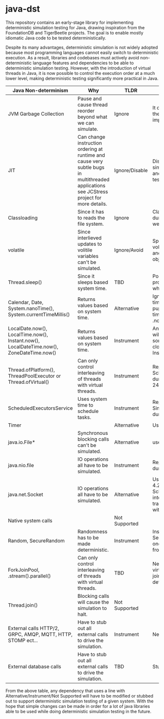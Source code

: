 # java-dst
This repository contains an early-stage library for implementing deterministic simulation testing for Java, drawing inspiration from the FoundationDB and TigerBeetle projects. The goal is to enable mostly idiomatic Java code to be tested deterministically.

Despite its many advantages, deterministic simulation is not widely adopted because most programming languages cannot easily switch to deterministic execution. As a result, libraries and codebases must actively avoid non-deterministic language features and dependencies to be able to deterministic simulation testing. However, with the introduction of virtual threads in Java, it is now possible to control the execution order at a much lower level, making deterministic testing significantly more practical in Java.

| Java Non-determinism| Why                                                                                                                                        | TLDR           | Mitigations                                                                                                                                                        |
| ------------------------------------------------------------------------------------ |--------------------------------------------------------------------------------------------------------------------------------------------|----------------|--------------------------------------------------------------------------------------------------------------------------------------------------------------------|
| JVM Garbage Collection | Pause and cause thread reorder beyond what we can simulate.                                                                                | Ignore         | It doesn't have a huge effect in the future its possible to implement a GC though.                                                                                 |
| JIT  | Can change instruction ordering at runtime and cause very subtle bugs in multithreaded applications see JCStress project for more details. | Ignore/Disable | Disable it or turn it down during simulation if it is causing issues and leave that state space testing to tools like JCStress.                                    |
| Classloading  | Since it has to reads the file system.                                                                                                     | Ignore         | Classloading doesn't happen during runtime all that often so we can ignore it.                                                                                     |
| volatile| Since interlieved updates to volitile variables can't be simulated.                                                                        | Ignore/Avoid   | Specifically avoid mutable volatile usage int, float, double, and long. Boolean and Immutable objects are okay.                                                    |
| Thread.sleep()| Since it sleeps based system time.                                                                                                         | TBD            | Possibly replace usage with a proxy that uses simulation clock when run simulation.                                                                                |
| Calendar, Date, System.nanoTime(), System.currentTimeMillis() | Returns values based on system time.                                                                                                       | Alternative    | Ignore usages that are just log timestamps or for information puproses only. Use new java time api with respective .now(clock) methods instead.                    |
| LocalDate.now(), LocalTime.now(), Instant.now(), LocalDateTime.now(), ZoneDateTime.now() | Returns values based on system time.                                                                                                       | Instrument     | Anything that can control logic will need to be replaced by something that can have the clock replaced e.g. Instant.now(Clock).                                    |
| Thread.ofPlatform(), ThreadPoolExecutor or Thread.ofVirtual() | Can only control interleaving of threads with virtual threads.                                                                             | Instrument     | Replace with SchedulableVirtualThreadFactory during simulation, Requires Java 24 or higher.                                                                        |
| ScheduledExecutorsService | Uses system time to schedule tasks.                                                                                                        | Instrument     | Replace with SimulationScheduledExecutor during simulation.                                                                                                        |
| Timer|                                                                                                                                            | Alternative    | Use ScheduledExecutor instead.                                                                                                                                     |
| java.io.File\*  | Synchronous blocking calls can't be simulated.                                                                                             | Alternative    | use java.nio.file instead.                                                                                                                                         |
| java.nio.file | IO operations all have to be simulated.                                                                                                    | Instrument     | Replace FileSystem with JimFS during simulation.                                                                                                                   |
| java.net.Socket| IO operations all have to be simulated.                                                                                                    | Alternative    | Use Netty instead, with netty 4.2+ we can pass SchedulableVirtualThreadFactory into the event loop and use local transport to simulate network all within the JVM. |
| Native system calls |                                                                                                                                            | Not Supported  |                                                                                                                                                                    |
| Random, SecureRandom| Randomness has to be made deterministic.                                                                                                   | Instrument     | Instances of Random and SecureRandom replaced with one instance of Random seeded from the simulation.                                                              |
| ForkJoinPool, .stream().parallel() | Can only control interleaving of threads with virtual threads.                                                                             | TBD            | Need to look into scheduling virtual threads on custom fork join pool and replacing the default system fork join pool.                                             |
| Thread.join() | Blocking calls will cause the simulation to halt.                                                                                          | Not Supported  |                                                                                                                                                                    |
| External calls HTTP/2, GRPC, AMQP, MQTT, HTTP, STOMP ect...| Have to stub out all external calls to drive the simulation.                                                                               | Instrument     | Netty stubs???                                                                                                                                                     |
| External database calls| Have to stub out all external calls to drive the simulation.                                                                               | TBD            | Stub with h2?                                                                                                                                                      |


From the above table, any dependency that uses a line with Alternative/Instrument/Not Supported will have to be modified or stubbed out to support deterministic simulation testing of a given system. With the hope that simple changes can be made in order for a lot of java libraries able to be used while doing deterministic simulation testing in the future.